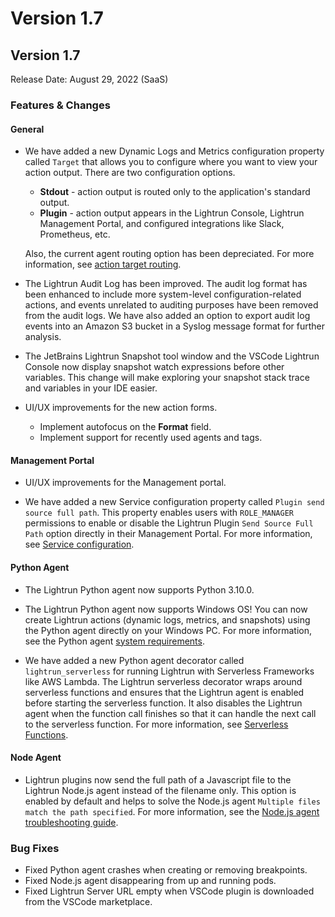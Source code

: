 # Version 1.7

## Version 1.7

Release Date: August 29, 2022 (SaaS)

### Features & Changes

#### General

* We have added a new Dynamic Logs and Metrics configuration property called `Target` that allows you to configure where you want to view your action output. There are two configuration options.
  - **Stdout** - action output is routed only to the application's standard output.
  - **Plugin** - action output appears in the Lightrun Console, Lightrun Management Portal, and configured integrations like Slack, Prometheus, etc.

  Also, the current agent routing option has been depreciated. For more information, see [action target routing](/actions/output-routing/).

*  The Lightrun Audit Log has been improved. The audit log format has been enhanced to include more system-level configuration-related actions, and events unrelated to auditing purposes have been removed from the audit logs. We have also added an option to export audit log events into an Amazon S3 bucket in a Syslog message format for further analysis.

* The JetBrains Lightrun Snapshot tool window and the VSCode Lightrun Console now display snapshot watch expressions before other variables. This change will make exploring your snapshot stack trace and variables in your IDE easier.

* UI/UX improvements for the new action forms.
  - Implement autofocus on the **Format** field.
  - Implement support for recently used agents and tags.

#### Management Portal

- UI/UX improvements for the Management portal.

- We have added a new Service configuration property called `Plugin send source full path`. This property enables users with `ROLE_MANAGER` permissions to enable or disable the Lightrun Plugin `Send Source Full Path` option directly in their Management Portal. For more information, see [Service configuration](/service-configuration/).

#### Python Agent

- The Lightrun Python agent now supports Python 3.10.0.

- The Lightrun Python agent now supports Windows OS! You can now create Lightrun actions (dynamic logs, metrics, and snapshots) using the Python agent directly on your Windows PC. For more information, see the Python agent [system requirements](/python/system-requirements/).

- We have added a new Python agent decorator called `lightrun_serverless` for running Lightrun with Serverless Frameworks like AWS Lambda. The Lightrun serverless decorator wraps around serverless functions and ensures that the Lightrun agent is enabled before starting the serverless function. It also disables the Lightrun agent when the function call finishes so that it can handle the next call to the serverless function. For more information, see [Serverless Functions](/python/frameworks/serverless/).

#### Node Agent

- Lightrun plugins now send the full path of a Javascript file to the Lightrun Node.js agent instead of the filename only. This option is enabled by default and helps to solve the Node.js agent `Multiple files match the path specified`. For more information, see the [Node.js agent troubleshooting guide](/troubleshooting/).

### Bug Fixes

- Fixed Python agent crashes when creating or removing breakpoints.
- Fixed Node.js agent disappearing from up and running pods.
- Fixed Lightrun Server URL empty when VSCode plugin is downloaded from the VSCode marketplace.